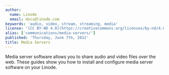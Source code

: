 ```yaml
---
author:
  name: Linode
  email: docs@linode.com
keywords: 'audio, video, stream, streaming, media'
license: '[CC BY-ND 4.0](https://creativecommons.org/licenses/by-nd/4.0)'
alias: ['communications/media-servers/']
published: 'Thursday, June 7th, 2012'
title: Media Servers
---
```


Media server software allows you to share audio and video files over the web. These guides show you how to install and configure media server software on your Linode.

